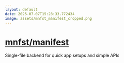 ```yaml
---
layout: default
date: 2025-07-07T15:28:33.772434
image: assets/mnfst_manifest_cropped.png
---
```


# [mnfst/manifest](https://github.com/mnfst/manifest)

Single-file backend for quick app setups and simple APIs
